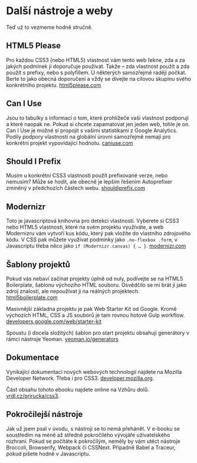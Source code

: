 # Další nástroje a weby

Teď už to vezmeme hodně stručně.

## HTML5 Please

Pro každou CSS3 (nebo HTML5) vlastnost vám tento web řekne, zda a za jakých podmínek ji doporučuje používat. Takže – zda vlastnost použít a zda použít s prefixy, nebo s polyfillem. U některých samozřejmě raději počkat. Berte to jako obecná doporučení a vždy se dívejte na cílovou skupinu svého konkrétního projektu. [html5please.com](http://html5please.com)


## Can I Use

Jsou to tabulky s informací o tom, které prohlížeče vaši vlastnost podporují a které naopak ne. Pokud si chcete zapamatovat jen jeden web, tohle je on. Can I Use je možné si propojit s vašimi statistikami z Google Analytics. Podíly podpory vlastností na globální úrovni samozřejmě nemají pro konkrétní projekt vypovídající hodnotu. [caniuse.com](http://caniuse.com)


## Should I Prefix

Musím u konkrétní CSS3 vlastnosti použít prefixované verze, nebo nemusím? Může se hodit, ale obecně je lepším řešením Autoprefixer zmíněný v předchozích částech webu. [shouldiprefix.com](http://shouldiprefix.com)

## Modernizr

Toto je javascriptová knihovna pro detekci vlastností. Vyberete si CSS3 nebo HTML5 vlastnosti, které na svém projektu využíváte, a web Modernizru vám vytvoří kus kódu, který pak vložíte do vlastního zdrojového kódu. V CSS pak můžete využívat podmínky jako `.no-flexbox .form`, v Javascriptu třeba něco jako `if (Modernizr.canvas) { … }`. [modernizr.com](http://modernizr.com)

## Šablony projektů

Pokud vás nebaví začínat projekty úplně od nuly, podívejte se na HTML5 Boilerplate, šablonu výchozího HTML souboru. Osvědčilo se mi brát ji jako zdroj znalostí, ale nepoužívat ji na reálných projektech. [html5boilerplate.com](https://html5boilerplate.com)

Masivnější základna projektu je pak Web Starter Kit od Google. Kromě výchozích HTML, CSS a JS souborů je tam rovnou hotové Gulp workflow. [developers.google.com/web/starter-kit](https://developers.google.com/web/starter-kit/)

Spoustu (i docela složitých) šablon pro start projektu obsahují generátory v rámci nástroje Yeoman. [yeoman.io/generators](http://yeoman.io/generators/)

## Dokumentace

Vynikající dokumentaci nových webových technologií najdete na Mozilla Developer Network. Třeba i pro CSS3. [developer.mozilla.org](https://developer.mozilla.org/en-US/docs/Web/CSS/CSS3).

Část obsahu tohoto ebooku najdete online na Vzhůru dolů. [vrdl.cz/prirucka/css3](http://www.vzhurudolu.cz/prirucka/css3).

## Pokročilejší nástroje

Jak už jsem psal v úvodu, s nástroji se to nemá přehánět. V e-booku se soustředím na méně až středně pokročilého vývojáře uživatelského rozhraní. Pokud se počítáte k pokročilým, neměly by vám utéct nástroje Broccoli, Browserify, Webpack či CSSNext. Případně Babel a Traceur, pokud píšete hodně v Javascriptu.
